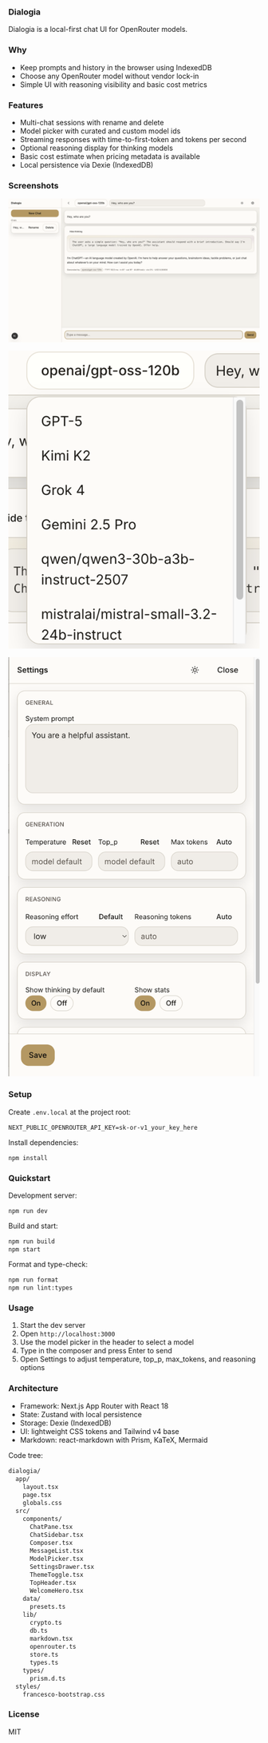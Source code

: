 ### Dialogia

Dialogia is a local-first chat UI for OpenRouter models.

### Why

- Keep prompts and history in the browser using IndexedDB
- Choose any OpenRouter model without vendor lock-in
- Simple UI with reasoning visibility and basic cost metrics

### Features

- Multi-chat sessions with rename and delete
- Model picker with curated and custom model ids
- Streaming responses with time-to-first-token and tokens per second
- Optional reasoning display for thinking models
- Basic cost estimate when pricing metadata is available
- Local persistence via Dexie (IndexedDB)

### Screenshots

![Front page](assets/frontpage.png)

![Model selection](assets/model-selection.png)

![Settings](assets/settings.png)

### Setup

Create `.env.local` at the project root:

```
NEXT_PUBLIC_OPENROUTER_API_KEY=sk-or-v1_your_key_here
```

Install dependencies:

```
npm install
```

### Quickstart

Development server:

```
npm run dev
```

Build and start:

```
npm run build
npm start
```

Format and type-check:

```
npm run format
npm run lint:types
```

### Usage

1. Start the dev server
2. Open `http://localhost:3000`
3. Use the model picker in the header to select a model
4. Type in the composer and press Enter to send
5. Open Settings to adjust temperature, top_p, max_tokens, and reasoning options

### Architecture

- Framework: Next.js App Router with React 18
- State: Zustand with local persistence
- Storage: Dexie (IndexedDB)
- UI: lightweight CSS tokens and Tailwind v4 base
- Markdown: react-markdown with Prism, KaTeX, Mermaid

Code tree:

```
dialogia/
  app/
    layout.tsx
    page.tsx
    globals.css
  src/
    components/
      ChatPane.tsx
      ChatSidebar.tsx
      Composer.tsx
      MessageList.tsx
      ModelPicker.tsx
      SettingsDrawer.tsx
      ThemeToggle.tsx
      TopHeader.tsx
      WelcomeHero.tsx
    data/
      presets.ts
    lib/
      crypto.ts
      db.ts
      markdown.tsx
      openrouter.ts
      store.ts
      types.ts
    types/
      prism.d.ts
  styles/
    francesco-bootstrap.css
```

### License

MIT
